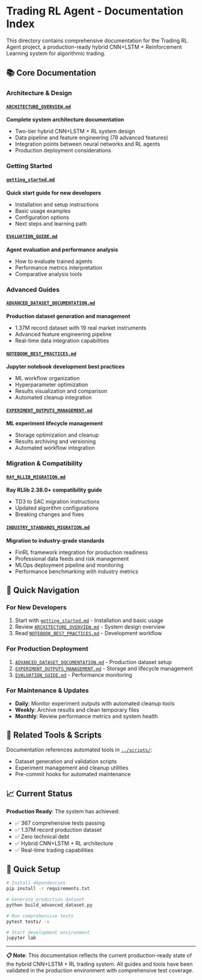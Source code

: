 # Trading RL Agent - Documentation Index

This directory contains comprehensive documentation for the Trading RL Agent project, a production-ready hybrid CNN+LSTM + Reinforcement Learning system for algorithmic trading.

## 📚 Core Documentation

### Architecture & Design

#### [`ARCHITECTURE_OVERVIEW.md`](ARCHITECTURE_OVERVIEW.md)

**Complete system architecture documentation**

- Two-tier hybrid CNN+LSTM + RL system design
- Data pipeline and feature engineering (78 advanced features)
- Integration points between neural networks and RL agents
- Production deployment considerations

### Getting Started

#### [`getting_started.md`](getting_started.md)

**Quick start guide for new developers**

- Installation and setup instructions
- Basic usage examples
- Configuration options
- Next steps and learning path

#### [`EVALUATION_GUIDE.md`](EVALUATION_GUIDE.md)

**Agent evaluation and performance analysis**

- How to evaluate trained agents
- Performance metrics interpretation
- Comparative analysis tools

### Advanced Guides

#### [`ADVANCED_DATASET_DOCUMENTATION.md`](ADVANCED_DATASET_DOCUMENTATION.md)

**Production dataset generation and management**

- 1.37M record dataset with 19 real market instruments
- Advanced feature engineering pipeline
- Real-time data integration capabilities

#### [`NOTEBOOK_BEST_PRACTICES.md`](NOTEBOOK_BEST_PRACTICES.md)

**Jupyter notebook development best practices**

- ML workflow organization
- Hyperparameter optimization
- Results visualization and comparison
- Automated cleanup integration

#### [`EXPERIMENT_OUTPUTS_MANAGEMENT.md`](EXPERIMENT_OUTPUTS_MANAGEMENT.md)

**ML experiment lifecycle management**

- Storage optimization and cleanup
- Results archiving and versioning
- Automated workflow integration

### Migration & Compatibility

#### [`RAY_RLLIB_MIGRATION.md`](RAY_RLLIB_MIGRATION.md)

**Ray RLlib 2.38.0+ compatibility guide**

- TD3 to SAC migration instructions
- Updated algorithm configurations
- Breaking changes and fixes

#### [`INDUSTRY_STANDARDS_MIGRATION.md`](INDUSTRY_STANDARDS_MIGRATION.md)

**Migration to industry-grade standards**

- FinRL framework integration for production readiness
- Professional data feeds and risk management
- MLOps deployment pipeline and monitoring
- Performance benchmarking with industry metrics

## 🎯 Quick Navigation

### For New Developers

1. Start with [`getting_started.md`](getting_started.md) - Installation and basic usage
2. Review [`ARCHITECTURE_OVERVIEW.md`](ARCHITECTURE_OVERVIEW.md) - System design overview
3. Read [`NOTEBOOK_BEST_PRACTICES.md`](NOTEBOOK_BEST_PRACTICES.md) - Development workflow

### For Production Deployment

1. [`ADVANCED_DATASET_DOCUMENTATION.md`](ADVANCED_DATASET_DOCUMENTATION.md) - Production dataset setup
2. [`EXPERIMENT_OUTPUTS_MANAGEMENT.md`](EXPERIMENT_OUTPUTS_MANAGEMENT.md) - Storage and lifecycle management
3. [`EVALUATION_GUIDE.md`](EVALUATION_GUIDE.md) - Performance monitoring

### For Maintenance & Updates

- **Daily**: Monitor experiment outputs with automated cleanup tools
- **Weekly**: Archive results and clean temporary files
- **Monthly**: Review performance metrics and system health

## 🔧 Related Tools & Scripts

Documentation references automated tools in [`../scripts/`](../scripts/):

- Dataset generation and validation scripts
- Experiment management and cleanup utilities
- Pre-commit hooks for automated maintenance

## 📈 Current Status

**Production Ready**: The system has achieved:

- ✅ 367 comprehensive tests passing
- ✅ 1.37M record production dataset
- ✅ Zero technical debt
- ✅ Hybrid CNN+LSTM + RL architecture
- ✅ Real-time trading capabilities

## 🚀 Quick Setup

```bash
# Install dependencies
pip install -r requirements.txt

# Generate production dataset
python build_advanced_dataset.py

# Run comprehensive tests
pytest tests/ -v

# Start development environment
jupyter lab
```

---

**📋 Note**: This documentation reflects the current production-ready state of the hybrid CNN+LSTM + RL trading system. All guides and tools have been validated in the production environment with comprehensive test coverage.
